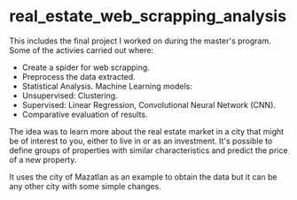 # real_estate_web_scrapping_analysis
This includes the final project I worked on during the master's program.
Some of the activies carried out where:
- Create a spider for web scrapping.
- Preprocess the data extracted.
- Statistical Analysis.
Machine Learning models:
- Unsupervised: Clustering.
- Supervised: Linear Regression, Convolutional Neural Network (CNN).
- Comparative evaluation of results.

The idea was to learn more about the real estate market in a city that might be of interest to you, either to live in or as an investment.
It's possible to define groups of properties with similar characteristics and predict the price of a new property.

It uses the city of Mazatlan as an example to obtain the data but it can be any other city with some simple changes.

